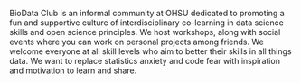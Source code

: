 BioData Club is an informal community at OHSU dedicated to promoting a fun and supportive culture of interdisciplinary co-learning in data science skills and open science principles. We host workshops, along with social events where you can work on personal projects among friends. We welcome everyone at all skill levels who aim to better their skills in all things data. We want to replace statistics anxiety and code fear with inspiration and motivation to learn and share.

